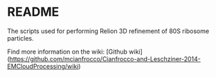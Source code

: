 README
================================================

The scripts used for performing Relion 3D refinement of 80S ribosome particles. 

Find more information on the wiki: [Github wiki] (https://github.com/mcianfrocco/Cianfrocco-and-Leschziner-2014-EMCloudProcessing/wiki)
